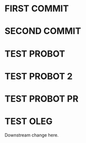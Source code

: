 # FIRST COMMIT

# SECOND COMMIT

# TEST PROBOT

# TEST PROBOT 2

# TEST PROBOT PR

# TEST OLEG

Downstream change here.


